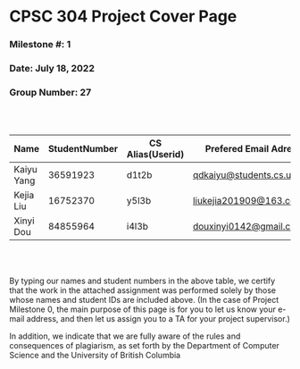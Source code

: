 # CPSC 304 Project Cover Page
### Milestone #: 1
### Date: July 18, 2022
### Group Number: 27
<br>
<br>

| Name         | StudentNumber     | CS Alias(Userid) | Prefered Email Adress |
|--------------|-------------------|------------------|-----------------------|
| Kaiyu Yang   | 36591923          | d1t2b            |qdkaiyu@students.cs.ubc.ca|
| Kejia Liu    | 16752370          | y5l3b            |liukejia201909@163.com | 
| Xinyi Dou    | 84855964          | i4l3b            |douxinyi0142@gmail.com |

<br>
<br>

By typing our names and student numbers in the above table, we certify that the
work in the attached assignment was performed solely by those whose names and
student IDs are included above. (In the case of Project Milestone 0, the main
purpose of this page is for you to let us know your e-mail address, and then let us
assign you to a TA for your project supervisor.)

In addition, we indicate that we are fully aware of the rules and consequences of
plagiarism, as set forth by the Department of Computer Science and the University of
British Columbia 